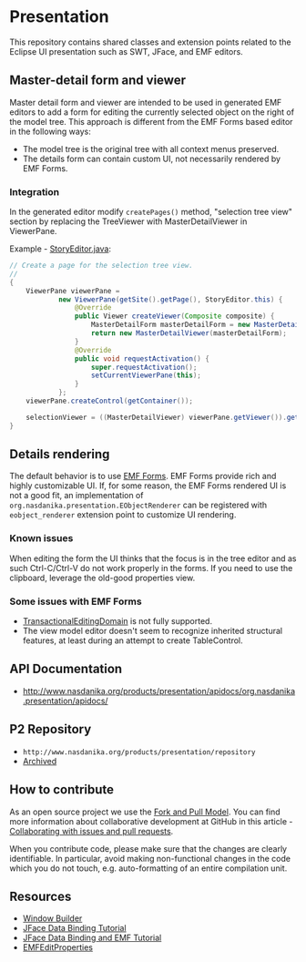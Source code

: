 # Presentation
This repository contains shared classes and extension points related to the Eclipse UI presentation such as SWT, JFace, and EMF editors.

## Master-detail form and viewer

Master detail form and viewer are intended to be used in generated EMF editors to add a form for editing the currently selected object on the right of the model tree. This approach is different
from the EMF Forms based editor in the following ways:

* The model tree is the original tree with all context menus preserved.
* The details form can contain custom UI, not necessarily rendered by EMF Forms.


### Integration

In the generated editor modify ``createPages()`` method, "selection tree view" section by replacing the TreeViewer with MasterDetailViewer in ViewerPane.

Example - [StoryEditor.java](https://github.com/Nasdanika/story/blob/master/org.nasdanika.story.editor/src/org/nasdanika/story/presentation/StoryEditor.java#L993):

```java
// Create a page for the selection tree view.
//
{
	ViewerPane viewerPane =
			new ViewerPane(getSite().getPage(), StoryEditor.this) {
				@Override
				public Viewer createViewer(Composite composite) {
					MasterDetailForm masterDetailForm = new MasterDetailForm(composite, SWT.NONE, editingDomain);
					return new MasterDetailViewer(masterDetailForm);
				}
				@Override
				public void requestActivation() {
					super.requestActivation();
					setCurrentViewerPane(this);
				}
			};
	viewerPane.createControl(getContainer());

	selectionViewer = ((MasterDetailViewer) viewerPane.getViewer()).getTreeViewer();
}
```

## Details rendering

The default behavior is to use [EMF Forms](https://www.eclipse.org/ecp/emfforms/). EMF Forms provide rich and highly customizable UI. 
If, for some reason, the EMF Forms rendered UI is not a good fit, 
an implementation of ``org.nasdanika.presentation.EObjectRenderer`` can be registered with ``eobject_renderer``
extension point to customize UI rendering. 

### Known issues

When editing the form the UI thinks that the focus is in the tree editor and as such Ctrl-C/Ctrl-V do not work properly in the forms.
If you need to use the clipboard, leverage the old-good properties view.

### Some issues with EMF Forms

* [TransactionalEditingDomain](http://download.eclipse.org/modeling/emf/transaction/javadoc/1.1.1/org/eclipse/emf/transaction/TransactionalEditingDomain.html) is not fully supported.
* The view model editor doesn't seem to recognize inherited structural features, at least during an attempt to create TableControl.

## API Documentation

* http://www.nasdanika.org/products/presentation/apidocs/org.nasdanika.presentation/apidocs/

## P2 Repository

* ``http://www.nasdanika.org/products/presentation/repository``
* [Archived](http://www.nasdanika.org/products/presentation/org.nasdanika.presentation.repository-0.1.0-SNAPSHOT.zip)
 
## How to contribute

As an open source project we use the [Fork and Pull Model](https://help.github.com/articles/about-collaborative-development-models/).
You can find more information about collaborative development at GitHub in this article - [Collaborating with issues and pull requests](https://help.github.com/categories/collaborating-with-issues-and-pull-requests).

When you contribute code, please make sure that the changes are clearly identifiable. In particular, avoid making non-functional changes in the code which you do not touch, 
e.g. auto-formatting of an entire compilation unit. 

## Resources

* [Window Builder](https://eclipse.org/windowbuilder/)
* [JFace Data Binding Tutorial](http://www.vogella.com/tutorials/EclipseDataBinding/article.html)
* [JFace Data Binding and EMF Tutorial](http://www.vogella.com/tutorials/EclipseDataBindingEMF/article.html)
* [EMFEditProperties](http://download.eclipse.org/modeling/emf/emf/javadoc/2.7.0/org/eclipse/emf/databinding/edit/EMFEditProperties.html)


